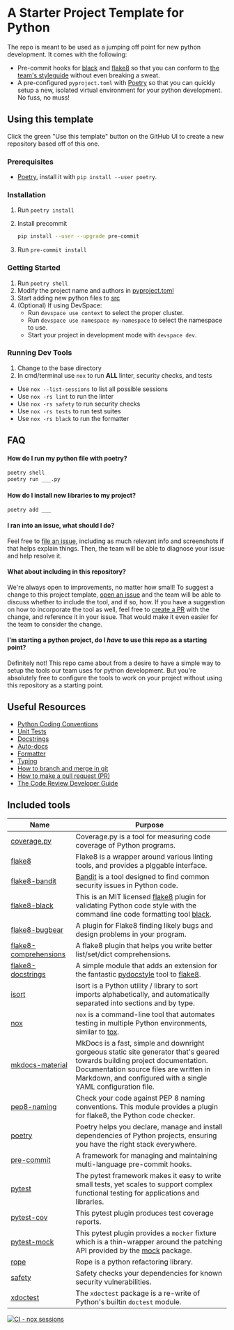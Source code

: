 # A Starter Project Template for Python

The repo is meant to be used as a jumping off point for new python development. It comes with the following:

* Pre-commit hooks for [black](https://github.com/psf/black) and [flake8](https://flake8.pycqa.org/en/latest/) so that you can conform to [the team's styleguide](https://itswiki.bank-banque-canada.ca/display/AECUR/Python+coding+conventions) without even breaking a sweat.
* A pre-configured `pyproject.toml` with [Poetry](https://python-poetry.org/) so that you can quickly setup a new, isolated virtual environment for your python development. No fuss, no muss!

## Using this template

Click the green "Use this template" button on the GitHub UI to create a new repository based off of this one.

### Prerequisites
- [Poetry](https://python-poetry.org/), install it with `pip install --user poetry`.

### Installation
1. Run `poetry install`
2. Install precommit

    ```bash
    pip install --user --upgrade pre-commit
    ```

3. Run `pre-commit install`

### Getting Started
1. Run `poetry shell`
2. Modify the project name and authors in [pyproject.toml](./pyproject.toml)
3. Start adding new python files to [src](./src)
4. (Optional) If using DevSpace:
    * Run `devspace use context` to select the proper cluster.
	* Run `devspace use namespace my-namespace` to select the namespace to use.
	* Start your project in development mode with `devspace dev`.


### Running Dev Tools
1. Change to the base directory
2. In cmd/terminal use `nox` to run **ALL** linter, security checks, and tests
  - Use `nox --list-sessions` to list all possible sessions
  - Use `nox -rs lint` to run the linter
  - Use `nox -rs safety` to run security checks
  - Use `nox -rs tests` to run test suites
  - Use `nox -rs black` to run the formatter

## FAQ

#### How do I run my python file with poetry?

```bash
poetry shell
poetry run ___.py
```

#### How do I install new libraries to my project?

`poetry add ___`

#### I ran into an issue, what should I do?

Feel free to [file an issue](https://fcp4agithdp01.bocad.bank-banque-canada.ca/aecurrency/template-python-project/issues), including as much relevant info and screenshots if that helps explain things. Then, the team will be able to diagnose your issue and help resolve it.

#### What about including <insert tool here> in this repository?

We're always open to improvements, no matter how small! To suggest a change to this project template, [open an issue](https://fcp4agithdp01.bocad.bank-banque-canada.ca/aecurrency/template-python-project/issues) and the team will be able to discuss whether to include the tool, and if so, how. If you have a suggestion on how to incorporate the tool as well, feel free to [create a PR](https://fcp4agithdp01.bocad.bank-banque-canada.ca/aecurrency/template-python-project/pulls) with the change, and reference it in your issue. That would make it even easier for the team to consider the change.

#### I'm starting a python project, do I _have_ to use this repo as a starting point?

Definitely not! This repo came about from a desire to have a simple way to setup the tools our team uses for python development. But you're absolutely free to configure the tools to work on your project without using this repository as a starting point.

## Useful Resources

- [Python Coding Conventions](https://itswiki.bank-banque-canada.ca/display/AECUR/Python+coding+conventions)
- [Unit Tests](https://docs.pytest.org/en/latest/)
- [Docstrings](https://www.python.org/dev/peps/pep-0257/)
- [Auto-docs](https://www.mkdocs.org/#overview)
- [Formatter](https://github.com/psf/black)
- [Typing](https://docs.python.org/3/library/typing.html)
- [How to branch and merge in git](https://itswiki.bank-banque-canada.ca/display/AECUR/Introduction+to+GitHub#IntroductiontoGitHub-Branchingandmerging)
- [How to make a pull request (PR)](https://itswiki.bank-banque-canada.ca/display/AECUR/Introduction+to+GitHub#IntroductiontoGitHub-CreatingaPullRequest(PR))
- [The Code Review Developer Guide](https://itswiki.bank-banque-canada.ca/display/AECUR/Code+Review+Developer+Guide)


## Included tools

|Name|Purpose|
|----|----|
|[coverage.py](https://coverage.readthedocs.io)|Coverage.py is a tool for measuring code coverage of Python programs.|
|[flake8](https://github.com/pycqa/flake8)|Flake8 is a wrapper around various linting tools, and provides a plggable interface.|
|[flake8-bandit](https://pypi.org/project/flake8-bandit/)|[Bandit](https://bandit.readthedocs.io/en/latest/) is a tool designed to find common security issues in Python code.|
|[flake8-black](https://github.com/peterjc/flake8-black)|This is an MIT licensed [flake8](https://github.com/pycqa/flake8) plugin for validating Python code style with the command line code formatting tool [black](https://github.com/psf/black).|
|[flake8-bugbear](https://github.com/PyCQA/flake8-bugbear)|A plugin for Flake8 finding likely bugs and design problems in your program.|
|[flake8-comprehensions](https://github.com/adamchainz/flake8-comprehensions)|A flake8 plugin that helps you write better list/set/dict comprehensions.|
|[flake8-docstrings](https://github.com/PyCQA/flake8-docstrings)|A simple module that adds an extension for the fantastic [pydocstyle](https://github.com/pycqa/pydocstyle) tool to [flake8](https://github.com/pycqa/flake8).|
|[isort](https://pycqa.github.io/isort/)|isort is a Python utility / library to sort imports alphabetically, and automatically separated into sections and by type.|
|[nox](https://nox.thea.codes/en/stable/)|`nox` is a command-line tool that automates testing in multiple Python environments, similar to [tox](https://tox.readthedocs.org/).|
|[mkdocs-material](https://squidfunk.github.io/mkdocs-material/)|MkDocs is a fast, simple and downright gorgeous static site generator that's geared towards building project documentation. Documentation source files are written in Markdown, and configured with a single YAML configuration file.|
|[pep8-naming](https://github.com/PyCQA/pep8-naming)|Check your code against PEP 8 naming conventions. This module provides a plugin for flake8, the Python code checker.|
|[poetry](https://python-poetry.org/)|Poetry helps you declare, manage and install dependencies of Python projects, ensuring you have the right stack everywhere.|
|[pre-commit](https://pre-commit.com/)|A framework for managing and maintaining multi-language pre-commit hooks.|
|[pytest](https://docs.pytest.org/)|The pytest framework makes it easy to write small tests, yet scales to support complex functional testing for applications and libraries.|
|[pytest-cov](https://github.com/pytest-dev/pytest-cov)|This pytest plugin produces test coverage reports.|
|[pytest-mock](https://github.com/pytest-dev/pytest-mock/)|This pytest plugin provides a `mocker` fixture which is a thin-wrapper around the patching API provided by the [mock](https://docs.python.org/dev/library/unittest.mock.html) package.|
|[rope](https://github.com/python-rope/rope)|Rope is a python refactoring library.|
|[safety](https://pyup.io/safety/)|Safety checks your dependencies for known security vulnerabilities.|
|[xdoctest](https://github.com/Erotemic/xdoctest)|The `xdoctest` package is a re-write of Python's builtin `doctest` module.|

[![CI - nox sessions](https://github.com/bocdaz/template-python-project/actions/workflows/ci.yaml/badge.svg)](https://github.com/bocdaz/template-python-project/actions/workflows/ci.yaml)
